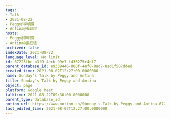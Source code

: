 ```yaml
---
tags:
- Talk
- 2021-08-22
- Peggy@李明霈
- Antina@張庭瑄
hosts:
- Peggy@李明霈
- Antina@張庭瑄
archived: false
indexDate: 2021-08-22
language_level: No limit
id: 67223fbe-b3f9-4ecb-99e7-f436275c4df7
parent_database_id: e9339446-880f-4ef0-8ad7-8ad1f507dded
created_time: 2021-08-02T12:27:00.0000000
name: Sunday's Talk by Peggy and Antina
title: Sunday's Talk by Peggy and Antina
object: page
platform: Google Meet
talktime: 2021-08-22T09:30:00.0000000
parent_type: database_id
notion_url: https://www.notion.so/Sunday-s-Talk-by-Peggy-and-Antina-67223fbeb3f94ecb99e7f436275c4df7
last_edited_time: 2021-08-02T12:27:00.0000000
---
```







